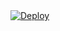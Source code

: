 <a href="https://heroku.com/deploy?template=https://github.com/kingjay051/p">
  <img src="https://www.herokucdn.com/deploy/button.svg" alt="Deploy">
</a>
